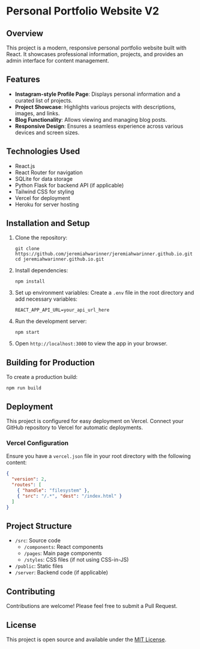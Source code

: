 # Personal Portfolio Website V2

## Overview
This project is a modern, responsive personal portfolio website built with React. It showcases professional information, projects, and provides an admin interface for content management.

## Features
- **Instagram-style Profile Page**: Displays personal information and a curated list of projects.
- **Project Showcase**: Highlights various projects with descriptions, images, and links.
- **Blog Functionality**: Allows viewing and managing blog posts.
- **Responsive Design**: Ensures a seamless experience across various devices and screen sizes.

## Technologies Used
- React.js
- React Router for navigation
- SQLite for data storage
- Python Flask for backend API (if applicable)
- Tailwind CSS for styling
- Vercel for deployment
- Heroku for server hosting

## Installation and Setup
1. Clone the repository:
   ```
   git clone https://github.com/jeremiahwarinner/jeremiahwarinner.github.io.git
   cd jeremiahwarinner.github.io.git
   ```

2. Install dependencies:
   ```
   npm install
   ```

3. Set up environment variables:
   Create a `.env` file in the root directory and add necessary variables:
   ```
   REACT_APP_API_URL=your_api_url_here
   ```

4. Run the development server:
   ```
   npm start
   ```

5. Open `http://localhost:3000` to view the app in your browser.

## Building for Production
To create a production build:
```
npm run build
```

## Deployment
This project is configured for easy deployment on Vercel. Connect your GitHub repository to Vercel for automatic deployments.

### Vercel Configuration
Ensure you have a `vercel.json` file in your root directory with the following content:
```json
{
  "version": 2,
  "routes": [
    { "handle": "filesystem" },
    { "src": "/.*", "dest": "/index.html" }
  ]
}
```

## Project Structure
- `/src`: Source code
  - `/components`: React components
  - `/pages`: Main page components
  - `/styles`: CSS files (if not using CSS-in-JS)
- `/public`: Static files
- `/server`: Backend code (if applicable)

## Contributing
Contributions are welcome! Please feel free to submit a Pull Request.

## License
This project is open source and available under the [MIT License](LICENSE).
